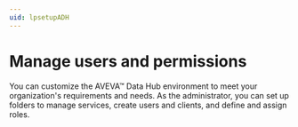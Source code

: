 ```yaml
---
uid: lpsetupADH
---
```


# Manage users and permissions

You can customize the AVEVA™ Data Hub environment to meet your organization's requirements and needs. As the administrator, you can set up folders to manage services, create users and clients, and define and assign roles.
